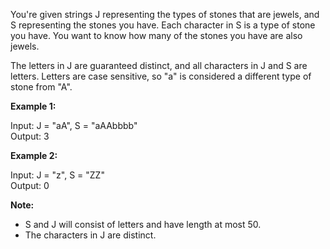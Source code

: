 You're given strings J representing the types of stones that are jewels, and S representing the stones you have.  Each character in S is a type of stone you have.  You want to know how many of the stones you have are also jewels.

The letters in J are guaranteed distinct, and all characters in J and S are letters. Letters are case sensitive, so "a" is considered a different type of stone from "A".

**Example 1:**

Input: J = "aA", S = "aAAbbbb"  
Output: 3  

**Example 2:**

Input: J = "z", S = "ZZ"  
Output: 0  

**Note:**

- S and J will consist of letters and have length at most 50.  
- The characters in J are distinct.
